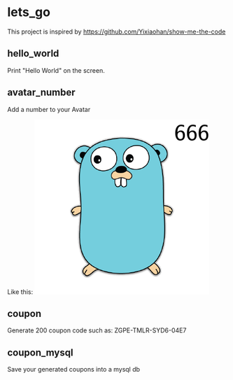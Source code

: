 # lets_go

This project is inspired by https://github.com/Yixiaohan/show-me-the-code

## hello_world

Print "Hello World" on the screen.

## avatar_number

Add a number to your Avatar

Like this:
![avatar](https://raw.githubusercontent.com/yuliji/lets_go/master/avatar_number/out.png)


## coupon

Generate 200 coupon code such as: ZGPE-TMLR-SYD6-04E7

## coupon_mysql

Save your generated coupons into a mysql db

